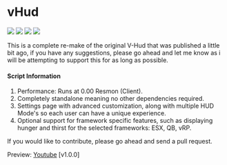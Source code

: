 # vHud
![](https://img.shields.io/github/downloads/vipexv/v-hud-2.0/total?logo=github)
![](https://img.shields.io/github/downloads/vipexv/v-hud-2.0/latest/total?logo=github)
![](https://img.shields.io/github/contributors/vipexv/v-hud-2.0?logo=github)
![](https://img.shields.io/github/v/release/vipexv/v-hud-2.0?logo=github) 

This is a complete re-make of the original V-Hud that was published a little bit ago, if you have any suggestions, please go ahead and let me know as i will be attempting to support this for as long as possible.

#### **Script Information**
1. Performance: Runs at 0.00 Resmon (Client).
2. Completely standalone meaning no other dependencies required.
3. Settings page with advanced customization, along with multiple HUD Mode's so each user can have a unique experience.
4. Optional support for framework specific features, such as displaying hunger and thirst for the selected frameworks: ESX, QB, vRP.

If you would like to contribute, please go ahead and send a pull request.

Preview: [Youtube](https://youtu.be/5iC0X2GKN_U) [v1.0.0]
